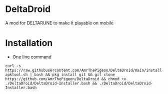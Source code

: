# DeltaDroid
A mod for DELTARUNE to make it playable on mobile

# Installation
- One line command
```
curl -s https://raw.githubusercontent.com/AmrThePigeon/DeltaDroid/main/install-apktool.sh | bash && pkg install git && git clone https://github.com/AmrThePigeon/DeltaDroid && chmod +x ./DeltaDroid/DeltaDroid-Installer.bash && ./DeltaDroid/DeltaDroid-Installer.bash
```
